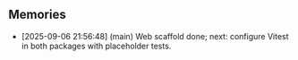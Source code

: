 ## Memories

- [2025-09-06 21:56:48] (main) Web scaffold done; next: configure Vitest in both packages with placeholder tests.
